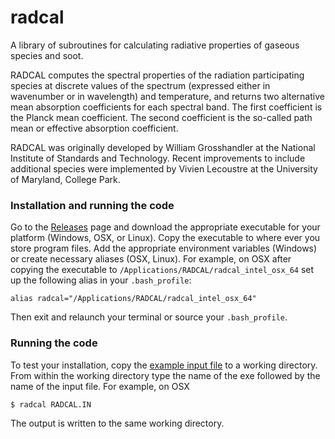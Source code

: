 # radcal
A library of subroutines for calculating radiative properties of gaseous species and soot.

RADCAL computes the spectral properties of the radiation participating species at discrete values of the spectrum (expressed either in wavenumber or in wavelength) and temperature, and returns two alternative mean absorption coefficients for each spectral band. The first coefficient is the Planck mean coefficient.  The second coefficient is the so-called path mean or effective absorption coefficient.

RADCAL was originally developed by William Grosshandler at the National Institute of Standards and Technology.  Recent improvements to include additional species were implemented by Vivien Lecoustre at the University of Maryland, College Park.

### Installation and running the code

Go to the [Releases](https://github.com/firemodels/radcal/releases) page and download the appropriate executable for your platform (Windows, OSX, or Linux).  Copy the executable to where ever you store program files.  Add the appropriate environment variables (Windows) or create necessary aliases (OSX, Linux).  For example, on OSX after copying the executable to `/Applications/RADCAL/radcal_intel_osx_64` set up the following alias in your `.bash_profile`:

```
alias radcal="/Applications/RADCAL/radcal_intel_osx_64"
```

Then exit and relaunch your terminal or source your `.bash_profile`.

### Running the code

To test your installation, copy the [example input file]() to a working directory.  From within the working directory type the name of the exe followed by the name of the input file.  For example, on OSX

```
$ radcal RADCAL.IN
```

The output is written to the same working directory.
